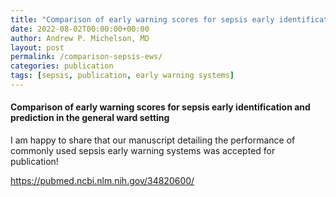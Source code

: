 ```yaml
---
title: "Comparison of early warning scores for sepsis early identification and prediction in the general ward setting"
date: 2022-08-02T00:00:00+00:00
author: Andrew P. Michelson, MD
layout: post
permalink: /comparison-sepsis-ews/
categories: publication
tags: [sepsis, publication, early warning systems]
---
```


#### Comparison of early warning scores for sepsis early identification and prediction in the general ward setting

I am happy to share that our manuscript detailing the performance of commonly used sepsis early warning systems was accepted for publication! 
<br>

[https://pubmed.ncbi.nlm.nih.gov/34820600/
](https://pubmed.ncbi.nlm.nih.gov/34820600/)
